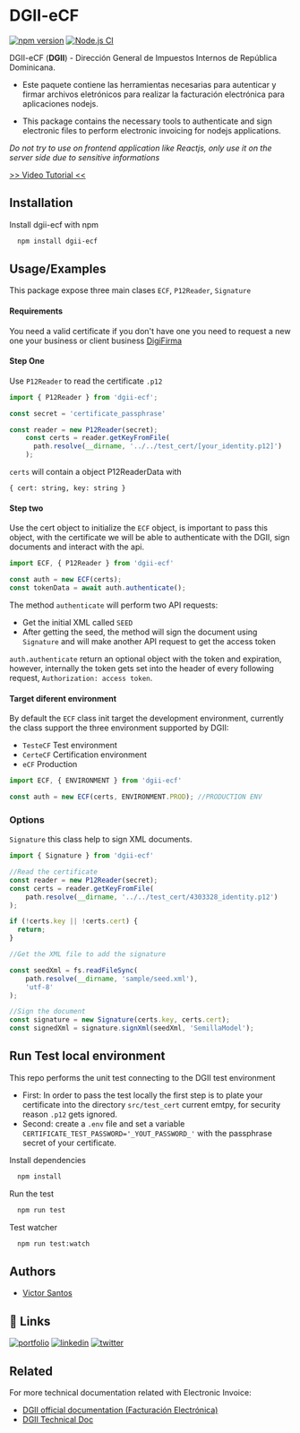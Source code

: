 # DGII-eCF

[![npm version](https://badge.fury.io/js/dgii-ecf.svg)](https://badge.fury.io/js/dgii-ecf)
[![Node.js CI](https://github.com/victors1681/dgii-ecf/actions/workflows/main.yaml/badge.svg)](https://github.com/victors1681/dgii-ecf/actions/workflows/main.yaml)

DGII-eCF
(**DGII**) - Dirección General de Impuestos Internos de República Dominicana.

- Este paquete contiene las herramientas necesarias para autenticar y firmar archivos eletrónicos para realizar la facturación electrónica para aplicaciones nodejs.

- This package contains the necessary tools to authenticate and sign electronic files to perform electronic invoicing for nodejs applications.

*Do not try to use on frontend application like Reactjs, only use it on the server side due to sensitive informations*

[>> Video Tutorial <<](https://youtu.be/J_D2VBJscxI)

## Installation

Install dgii-ecf with npm

```bash
  npm install dgii-ecf
```

## Usage/Examples

This package expose three main clases `ECF`, `P12Reader`, `Signature`

#### Requirements
You need a valid certificate if you don't have one you need to request a new one your business or client business [DigiFirma](https://www.camarasantodomingo.do/digifirma/FormularioWeb/)

#### Step One
Use `P12Reader` to read the certificate `.p12` 

```javascript
import { P12Reader } from 'dgii-ecf';

const secret = 'certificate_passphrase'

const reader = new P12Reader(secret);
    const certs = reader.getKeyFromFile(
      path.resolve(__dirname, '../../test_cert/[your_identity.p12]')
    );
```

`certs` will contain a object P12ReaderData with 
```
{ cert: string, key: string }
```

#### Step two 
Use the cert object to initialize the `ECF` object, is important to pass this object, with the certificate we will be able to authenticate with the DGII, sign documents and interact with the api.

```javascript
import ECF, { P12Reader } from 'dgii-ecf'

const auth = new ECF(certs);
const tokenData = await auth.authenticate();

```
The method `authenticate` will perform two API requests: 
- Get the initial XML called `SEED`
- After getting the seed, the method will sign the document using `Signature` and will make another API request to get the access token

`auth.authenticate` return an optional object with the token and expiration, however, internally the token gets set into the header of every following request, `Authorization: access token`.

#### Target diferent environment

By default the `ECF` class init target the development environment, currently the class support the three environment supported by DGII:
- `TesteCF` Test environment
- `CerteCF` Certification environment
- `eCF` Production

```javascript
import ECF, { ENVIRONMENT } from 'dgii-ecf'

const auth = new ECF(certs, ENVIRONMENT.PROD); //PRODUCTION ENV
```

### Options

`Signature` this class help to sign XML documents.

```javascript
import { Signature } from 'dgii-ecf'

//Read the certificate
const reader = new P12Reader(secret);
const certs = reader.getKeyFromFile(
    path.resolve(__dirname, '../../test_cert/4303328_identity.p12')
);

if (!certs.key || !certs.cert) {
  return;
}

//Get the XML file to add the signature

const seedXml = fs.readFileSync(
    path.resolve(__dirname, 'sample/seed.xml'),
    'utf-8'
);

//Sign the document
const signature = new Signature(certs.key, certs.cert);
const signedXml = signature.signXml(seedXml, 'SemillaModel');

```

## Run Test local environment

This repo performs the unit test connecting to the DGII test environment

- First:  In order to pass the test locally the first step is to plate your certificate into the directory `src/test_cert` current emtpy, for security reason `.p12` gets ignored.
- Second: create a `.env` file and set a variable `CERTIFICATE_TEST_PASSWORD='_YOUT_PASSWORD_'` with the passphrase secret of your certificate.

Install dependencies

```bash
  npm install
```
Run the test
```bash
  npm run test
```

Test watcher

```bash
  npm run test:watch
```


## Authors

- [Victor Santos](https://www.github.com/victors1681)


## 🔗 Links
[![portfolio](https://img.shields.io/badge/my_portfolio-000?style=for-the-badge&logo=ko-fi&logoColor=white)](https://vsantos.info)
[![linkedin](https://img.shields.io/badge/linkedin-0A66C2?style=for-the-badge&logo=linkedin&logoColor=white)](https://www.linkedin.com/in/victors1681/)
[![twitter](https://img.shields.io/badge/twitter-1DA1F2?style=for-the-badge&logo=twitter&logoColor=white)](https://twitter.com/victors1681)


## Related

For more technical documentation related with Electronic Invoice:
- [DGII official documentation (Facturación Electrónica)](https://dgii.gov.do/cicloContribuyente/facturacion/comprobantesFiscalesElectronicosE-CF/Paginas/default.aspx)
- [DGII Technical Doc](https://dgii.gov.do/cicloContribuyente/facturacion/comprobantesFiscalesElectronicosE-CF/Paginas/documentacionSobreE-CF.aspx)
